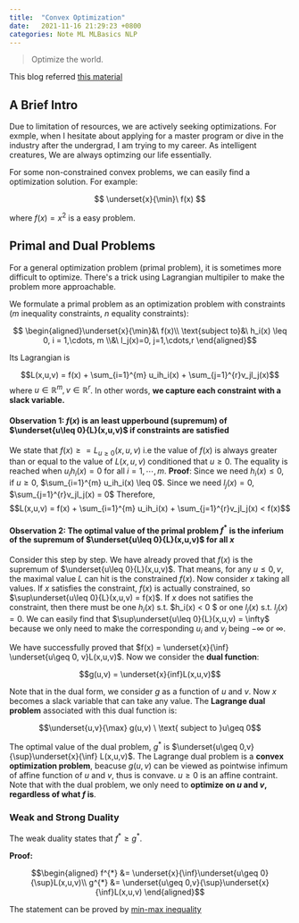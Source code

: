 ```yaml
---
title:  "Convex Optimization"
date:   2021-11-16 21:29:23 +0800
categories: Note ML MLBasics NLP
---
```


> Optimize the world.

This blog referred [this material](https://www.stat.cmu.edu/~ryantibs/convexopt-F15/scribes/11-dual-gen-scribed.pdf)


## A Brief Intro

Due to limitation of resources, we are actively seeking optimizations. For exmple, when I hesitate about applying for a master program or dive in the industry after the undergrad, I am trying to my career. As intelligent creatures, We are always optimzing our life essentially.

For some non-constrained convex problems, we can easily find a optimization solution. For example:

$$ \underset{x}{\min}\ f(x) $$

where $f(x) = x^2$ is a easy problem.


## Primal and Dual Problems

For a general optimization problem (primal problem), it is sometimes more difficult to optimize. There's a trick using Lagrangian multipiler to make the problem more approachable.

We formulate a primal problem as an optimization problem with constraints ($m$ inequality constraints, $n$ equality constraints):
 
$$ \begin{aligned}\underset{x}{\min}&\ f(x)\\ \text{subject to}&\ h_i(x) \leq 0, i = 1,\cdots, m \\&\  l_j(x)=0, j=1,\cdots,r \end{aligned}$$

Its Lagrangian is

$$L(x,u,v) = f(x) + \sum_{i=1}^{m} u_ih_i(x) + \sum_{j=1}^{r}v_jl_j(x)$$
where $u\in \mathbb{R}^m, v\in \mathbb{R}^r$. In other words, **we capture each constraint with a slack variable.**

#### Observation 1: $f(x)$ is an least upperbound (supremum) of $\underset{u\leq 0}{L}(x,u,v)$ if constraints are satisfied
We state that $f(x) \geq = L_{u\geq 0}(x,u,v)$ i.e the value of $f(x)$ is always greater than or equal to the value of $L(x,u,v)$ conditioned that $u\geq 0$. The equality is reached when $u_i h_i(x) = 0$ for all $i = 1,\cdots,m$.
**Proof**: 
Since we need $h_i(x) \leq 0$, if $u\geq 0$, $\sum_{i=1}^{m} u_ih_i(x) \leq 0$. 
Since we need $l_j(x) = 0$, $\sum_{j=1}^{r}v_jl_j(x) = 0$
Therefore, $$L(x,u,v) = f(x) + \sum_{i=1}^{m} u_ih_i(x) + \sum_{j=1}^{r}v_jl_j(x) < f(x)$$

#### Observation 2: The optimal value of the primal problem $f^{*}$ is the inferium of the supremum of $\underset{u\leq 0}{L}(x,u,v)$ for all $x$

Consider this step by step. We have already proved that $f(x)$ is the supremum of $\underset{u\leq 0}{L}(x,u,v)$. That means, for any $u\leq 0, v$, the maximal value $L$ can hit is the constrained $f(x)$. Now consider $x$ taking all values. If $x$ satisfies the constraint, $f(x)$ is actually constrained, so $\sup\underset{u\leq 0}{L}(x,u,v) = f(x)$. If $x$ does not satifies the constraint, then there must be one $h_i(x)$ s.t. $h_i(x) < 0 $ or one $l_j(x)$ s.t. $l_j(x) = 0$. We can easily find that  $\sup\underset{u\leq 0}{L}(x,u,v) = \infty$ because we only need to make the corresponding $u_i$ and $v_j$ being $-\infty$ or $\infty$.  


We have successfully proved that $f(x) = \underset{x}{\inf} \underset{u\geq 0, v}L(x,u,v)$. Now we consider the **dual function**:

$$g(u,v) = \underset{x}{inf}L(x,u,v)$$

Note that in the dual form, we consider $g$ as a function of $u$ and $v$. Now $x$ becomes a slack variable that can take any value. The **Lagrange dual problem** associated with this dual function is:

$$\underset{u,v}{\max} g(u,v) \ \text{     subject to    }u\geq 0$$

The optimal value of the dual problem, $g^{*}$ is $\underset{u\geq 0,v}{\sup}\underset{x}{\inf} L(x,u,v)$. The Lagrange dual problem is a **convex optimization problem**, beacuse $g(u,v)$ can be viewed as pointwise infimum of affine function of $u$ and $v$, thus is convave. $u\geq 0$ is an affine contraint. Note that with the dual problem, we only need to **optimize on $u$ and $v$, regardless of what $f$ is**.

### Weak and Strong Duality

The weak duality states that $f^{*} \geq g^{*}$. 

**Proof:**

$$\begin{aligned}
f^{*} &= \underset{x}{\inf}\underset{u\geq 0}{\sup}L(x,u,v)\\
g^{*} &= \underset{u\geq 0,v}{\sup}\underset{x}{\inf}L(x,u,v)
\end{aligned}$$

The statement can be proved by [min-max inequality](https://en.wikipedia.org/wiki/Max%E2%80%93min_inequality)